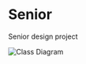 # Senior
 Senior design project


![Class Diagram]("Senior/Assets/ClassDiagrams/CharacterClassDiagram.png")